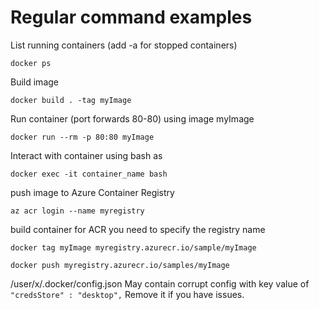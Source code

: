 # Regular command examples

List running containers (add -a for stopped containers)

````
docker ps
````

Build image

````
docker build . -tag myImage
````

Run container (port forwards 80-80) using image myImage

````
docker run --rm -p 80:80 myImage
````

Interact with container using bash as 
````
docker exec -it container_name bash
````

push image to Azure Container Registry
````
az acr login --name myregistry
````

build container for ACR you need to specify the registry name
````
docker tag myImage myregistry.azurecr.io/sample/myImage

docker push myregistry.azurecr.io/samples/myImage
````

/user/x/.docker/config.json
May contain corrupt config with key value of `"credsStore" : "desktop",`
Remove it if you have issues.
